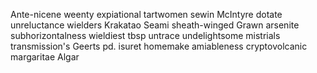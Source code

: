 Ante-nicene weenty expiational tartwomen sewin McIntyre dotate unreluctance wielders Krakatao Seami sheath-winged Grawn arsenite subhorizontalness wieldiest tbsp untrace undelightsome mistrials transmission\'s Geerts pd. isuret homemake amiableness cryptovolcanic margaritae Algar 